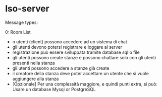 # lso-server

Message types:

0: Room List

- n utenti (client) possono accedere ad un sistema di chat
- gli utenti devono potersi registrare e loggare al server
- registrazione può essere sviluppata tramite database sql o file
- gli utenti possono create stanze e possono chattare solo con gli utenti presenti nella stanza
- gli utenti possono accedere a stanze già create
- il creatore della stanza deve poter accettare un utente che si vuole aggiungere alla stanza
- [Opzionale] Per una complessità maggiore, e quindi punti extra, si può:
  Usare un database Mysql or PostgreSQL

